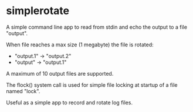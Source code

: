 # simplerotate

A simple command line app to read from stdin and echo the output to a file "output".

When file reaches a max size (1 megabyte) the file is rotated:
* "output.1" -> "output.2"
* "output" -> "output.1"

A maximum of 10 output files are supported.

The flock() system call is used for simple file locking at startup of a file named "lock".

Useful as a simple app to record and rotate log files.
